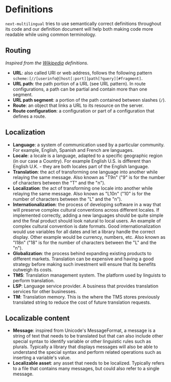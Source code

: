 # Definitions

`next-multilingual` tries to use semantically correct definitions throughout its code and our definition document will help both making code more readable while using common terminology.

## Routing

_Inspired from the [Wikipedia](https://en.wikipedia.org/wiki/URL) definitions._

- **URL**: also called URI or web address, follows the following pattern
  `scheme:[//[userinfo@]host[:port]]path[?query][#fragment]`.
- **URL path**: the path portion of a URL (see URL pattern). In route configurations, a path can be partial and
  contain more than one segment.
- **URL path segment**: a portion of the path contained between slashes (`/`).
- **Route**: an object that links a URL to its resource on the server.
- **Route configuration**: a configuration or part of a configuration that defines a route.

## Localization

- **Language**: a system of communication used by a particular community. For example, English, Spanish and French are languages.
- **Locale**: a locale is a language, adapted to a specific geographic region (in our case a Country). For example English U.S. is different than English U.K. - they are both locales part of the English language.
- **Translation**: the act of transforming one language into another while relaying the same message. Also known as "T9n" ("9" is for the number of characters between the "T" and the "n").
- **Localization**: the act of transforming one locale into another while relaying the same message. Also known as "L10n" ("10" is for the number of characters between the "L" and the "n").
- **Internationalization**: the process of developing software in a way that will preserve complex cultural conventions across different locales. If implemented correctly, adding a new languages should be quite simple and the final product should look natural to local users. An example of complex cultural convention is date formats. Good internationalization would use variables for all dates and let a library handle the correct display. Other example would be currency, numbers, etc. Also known as "I18n" ("18" is for the number of characters between the "L" and the "n").
- **Globalization**: the process behind expanding existing products to different markets. Translation can be expensive and having a good strategy before making such investment will ensure that its benefits outweigh its costs. 
- **TMS**: Translation management system. The platform used by linguists to perform translation.
- **LSP**: Language service provider. A business that provides translation services for other businesses.
- **TM**: Translation memory. This is the where the TMS stores previously translated string to reduce the cost of future translation requests.

## Localizable content

- **Message**: inspired from Unicode's MessageFormat, a message is a string of text that needs to be translated but that can also include other special syntax to identify variable or other linguistic rules such as plurals. Typically a library that displays messages will also be able to understand the special syntax and perform related operations such as inserting a variable's value.
- **Localizable asset**: any asset that needs to be localized. Typically refers to a file that contains many messages, but could also refer to a single message.